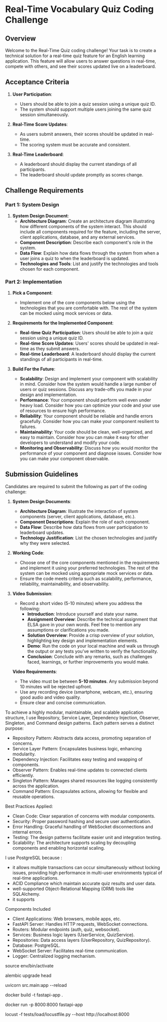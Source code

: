 # Real-Time Vocabulary Quiz Coding Challenge

## Overview

Welcome to the Real-Time Quiz coding challenge! Your task is to create a technical solution for a real-time quiz feature for an English learning application. This feature will allow users to answer questions in real-time, compete with others, and see their scores updated live on a leaderboard.

## Acceptance Criteria

1. **User Participation**:
   - Users should be able to join a quiz session using a unique quiz ID.
   - The system should support multiple users joining the same quiz session simultaneously.

2. **Real-Time Score Updates**:
   - As users submit answers, their scores should be updated in real-time.
   - The scoring system must be accurate and consistent.

3. **Real-Time Leaderboard**:
   - A leaderboard should display the current standings of all participants.
   - The leaderboard should update promptly as scores change.

## Challenge Requirements

### Part 1: System Design

1. **System Design Document**:
   - **Architecture Diagram**: Create an architecture diagram illustrating how different components of the system interact. This should include all components required for the feature, including the server, client applications, database, and any external services.
   - **Component Description**: Describe each component's role in the system.
   - **Data Flow**: Explain how data flows through the system from when a user joins a quiz to when the leaderboard is updated.
   - **Technologies and Tools**: List and justify the technologies and tools chosen for each component.

### Part 2: Implementation

1. **Pick a Component**:
   - Implement one of the core components below using the technologies that you are comfortable with. The rest of the system can be mocked using mock services or data.

2. **Requirements for the Implemented Component**:
   - **Real-time Quiz Participation**: Users should be able to join a quiz session using a unique quiz ID.
   - **Real-time Score Updates**: Users' scores should be updated in real-time as they submit answers.
   - **Real-time Leaderboard**: A leaderboard should display the current standings of all participants in real-time.

3. **Build For the Future**:
   - **Scalability**: Design and implement your component with scalability in mind. Consider how the system would handle a large number of users or quiz sessions. Discuss any trade-offs you made in your design and implementation.
   - **Performance**: Your component should perform well even under heavy load. Consider how you can optimize your code and your use of resources to ensure high performance.
   - **Reliability**: Your component should be reliable and handle errors gracefully. Consider how you can make your component resilient to failures.
   - **Maintainability**: Your code should be clean, well-organized, and easy to maintain. Consider how you can make it easy for other developers to understand and modify your code.
   - **Monitoring and Observability**: Discuss how you would monitor the performance of your component and diagnose issues. Consider how you can make your component observable.

## Submission Guidelines

Candidates are required to submit the following as part of the coding challenge:

1. **System Design Documents**:
   - **Architecture Diagram**: Illustrate the interaction of system components (server, client applications, database, etc.).
   - **Component Descriptions**: Explain the role of each component.
   - **Data Flow**: Describe how data flows from user participation to leaderboard updates.
   - **Technology Justification**: List the chosen technologies and justify why they were selected.

2. **Working Code**:
   - Choose one of the core components mentioned in the requirements and implement it using your preferred technologies. The rest of the system can be mocked using appropriate mock services or data.
   - Ensure the code meets criteria such as scalability, performance, reliability, maintainability, and observability.

3. **Video Submission**:
   - Record a short video (5-10 minutes) where you address the following:
     - **Introduction**: Introduce yourself and state your name.
     - **Assignment Overview**: Describe the technical assignment that ELSA gave in your own words. Feel free to mention any assumptions or clarifications you made.
     - **Solution Overview**: Provide a crisp overview of your solution, highlighting key design and implementation elements.
     - **Demo**: Run the code on your local machine and walk us through the output or any tests you’ve written to verify the functionality.
     - **Conclusion**: Conclude with any remarks, such as challenges faced, learnings, or further improvements you would make.

   **Video Requirements**:
   - The video must be between **5-10 minutes**. Any submission beyond 10 minutes will be rejected upfront.
   - Use any recording device (smartphone, webcam, etc.), ensuring good audio and video quality.
   - Ensure clear and concise communication.


 To achieve a highly modular, maintainable, and scalable application structure, I use Repository, Service Layer, Dependency Injection, Observer, Singleton, and Command design patterns. Each pattern serves a distinct purpose:

 - Repository Pattern: Abstracts data access, promoting separation of concerns.
 - Service Layer Pattern: Encapsulates business logic, enhancing modularity.
 - Dependency Injection: Facilitates easy testing and swapping of components.
 - Observer Pattern: Enables real-time updates to connected clients efficiently.
 - Singleton Pattern: Manages shared resources like logging consistently across the application.
 - Command Pattern: Encapsulates actions, allowing for flexible and reusable operations.

 Best Practices Applied:

 - Clean Code: Clear separation of concerns with modular components.
 - Security: Proper password hashing and secure user authentication.
 - Error Handling: Graceful handling of WebSocket disconnections and internal errors.
 - Testing: The design patterns facilitate easier unit and integration testing.
 - Scalability: The architecture supports scaling by decoupling components and enabling horizontal scaling.

I use PostgreSQL because :
 - it allows multiple transactions can occur simultaneously without locking issues, providing high performance in multi-user environments typical of real-time applications. 
 - ACID Compliance which maintain accurate quiz results and user data. 
 - well-supported Object-Relational Mapping (ORM) tools like SQLAlchemy.
 -  it supports 


Components Included
 - Client Applications: Web browsers, mobile apps, etc.
 - FastAPI Server: Handles HTTP requests, WebSocket connections.
 - Routers: Modular endpoints (auth, quiz, websocket).
 - Services: Business logic layers (UserService, QuizService).
 - Repositories: Data access layers (UserRepository, QuizRepository).
 - Database: PostgreSQL.
 - WebSocket Server: Facilitates real-time communication.
 - Logger: Centralized logging mechanism.


source env/bin/activate

alembic upgrade head

uvicorn src.main:app --reload


docker build -t fastapi-app .

docker run -p 8000:8000 fastapi-app

locust -f tests/load/locustfile.py --host http://localhost:8000
